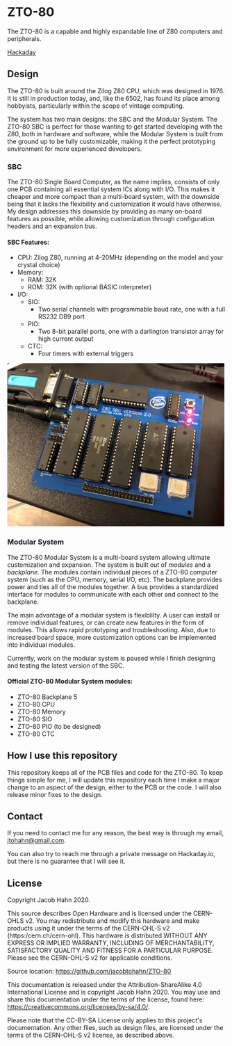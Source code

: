 # ZTO-80
The ZTO-80 is a capable and highly expandable line of Z80 computers and peripherals.

[Hackaday](https://hackaday.io/project/167253-zto-80-modular-computer-system)

## Design
The ZTO-80 is built around the Zilog Z80 CPU, which was designed in 1976. It is still in production today, and, like the 6502, has found its place among hobbyists, particularly within the scope of vintage computing.

The system has two main designs: the SBC and the Modular System.
The ZTO-80 SBC is perfect for those wanting to get started developing with the Z80, both in hardware and software, while the Modular System is built from the ground up to be fully customizable, making it the perfect prototyping environment for more experienced developers.

### SBC
The ZTO-80 Single Board Computer, as the name implies, consists of only one PCB containing all essential system ICs along with I/O. This makes it cheaper and more compact than a multi-board system, with the downside being that it lacks the flexibility and customization it would have otherwise. My design addresses this downside by providing as many on-board features as possible, while allowing customization through configuration headers and an expansion bus.

#### SBC Features:
- CPU: Zilog Z80, running at 4-20MHz (depending on the model and your crystal choice)
- Memory:
  - RAM: 32K
  - ROM: 32K (with optional BASIC interpreter)
- I/O:
  - SIO:
    - Two serial channels with programmable baud rate, one with a full RS232 DB9 port
  - PIO:
    - Two 8-bit parallel ports, one with a darlington transistor array for high current output
  - CTC:
    - Four timers with external triggers

<img src="/Images/SBC1.jpg" width=500 />

### Modular System
The ZTO-80 Modular System is a multi-board system allowing ultimate customization and expansion. The system is built out of *modules* and a *backplane*. The modules contain individual pieces of a ZTO-80 computer system (such as the CPU, memory, serial I/O, etc). The backplane provides power and ties all of the modules together. A bus provides a standardized interface for modules to communicate with each other and connect to the backplane.

The main advantage of a modular system is flexiblilty. A user can install or remove individual features, or can create new features in the form of modules. This allows rapid prototyping and troubleshooting. Also, due to increased board space, more customization options can be implemented into individual modules.

Currently, work on the modular system is paused while I finish designing and testing the latest version of the SBC.

#### Official ZTO-80 Modular System modules:
- ZTO-80 Backplane 5
- ZTO-80 CPU
- ZTO-80 Memory
- ZTO-80 SIO
- ZTO-80 PIO (to be designed)
- ZTO-80 CTC

## How I use this repository
This repository keeps all of the PCB files and code for the ZTO-80. To keep things simple for me, I will update this repository each time I make a major change to an aspect of the design, either to the PCB or the code. I will also release minor fixes to the design.

## Contact
If you need to contact me for any reason, the best way is through my email, jtohahn@gmail.com.

You can also try to reach me through a private message on Hackaday.io, but there is no guarantee that I will see it.

## License
Copyright Jacob Hahn 2020.

This source describes Open Hardware and is licensed under the CERN-OHLS v2.
You may redistribute and modify this hardware and make products
using it under the terms of the CERN-OHL-S v2 (https:/cern.ch/cern-ohl).
This hardware is distributed WITHOUT ANY EXPRESS OR IMPLIED
WARRANTY, INCLUDING OF MERCHANTABILITY, SATISFACTORY QUALITY
AND FITNESS FOR A PARTICULAR PURPOSE. Please see the CERN-OHL-S v2
for applicable conditions.

Source location: https://github.com/jacobtohahn/ZTO-80

This documentation is released under the Attribution-ShareAlike 4.0 International License and is copyright Jacob Hahn 2020. You may use and share this documentation under the terms of the license, found here: https://creativecommons.org/licenses/by-sa/4.0/.

Please note that the CC-BY-SA License only applies to this project's documentation. Any other files, such as design files, are licensed under the terms of the CERN-OHL-S v2 license, as described above.
